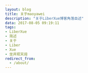 ```yaml
---
layout: blog
title: 关于maoyawei
description: "关于LiberXue博客角落自述"
data: 2017-08-05 09:19:11
tags: 
- LiberXue
- 简述
- 关于
- Liber
- Xue
- 坐井观天阔
redirect_from:
  - /about/
---
```



